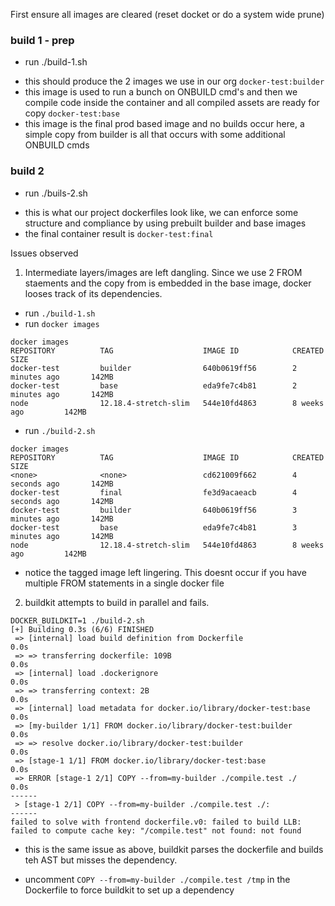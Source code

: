 First ensure all images are cleared (reset docket or do a system wide prune)

### build 1 - prep
* run ./build-1.sh
- this should produce the 2 images we use in our org
`docker-test:builder`
- this image is used to run a bunch on ONBUILD cmd's and then we compile code inside the container and all compiled assets are ready for copy
`docker-test:base`
- this image is the final prod based image and no builds occur here, a simple copy from builder is all that occurs with some additional ONBUILD cmds

### build 2
* run ./buils-2.sh
- this is what our project dockerfiles look like, we can enforce some structure and compliance by using prebuilt builder and base images
- the final container result is
`docker-test:final`


Issues observed

1. Intermediate layers/images are left dangling. Since we use 2 FROM staements and the copy from is embedded in the base image, docker looses track of its dependencies.
 - run `./build-1.sh`
 - run `docker images`
 ```
 docker images
REPOSITORY          TAG                    IMAGE ID            CREATED             SIZE
docker-test         builder                640b0619ff56        2 minutes ago       142MB
docker-test         base                   eda9fe7c4b81        2 minutes ago       142MB
node                12.18.4-stretch-slim   544e10fd4863        8 weeks ago         142MB
```
- run `./build-2.sh`
```
docker images
REPOSITORY          TAG                    IMAGE ID            CREATED             SIZE
<none>              <none>                 cd621009f662        4 seconds ago       142MB
docker-test         final                  fe3d9acaeacb        4 seconds ago       142MB
docker-test         builder                640b0619ff56        3 minutes ago       142MB
docker-test         base                   eda9fe7c4b81        3 minutes ago       142MB
node                12.18.4-stretch-slim   544e10fd4863        8 weeks ago         142MB
```
* notice the <none> tagged image left lingering. This doesnt occur if you have multiple FROM statements in a single docker file

2. buildkit attempts to build in parallel and fails.
```
DOCKER_BUILDKIT=1 ./build-2.sh 
[+] Building 0.3s (6/6) FINISHED                                                                                                                                                     
 => [internal] load build definition from Dockerfile                                                                                                                            0.0s
 => => transferring dockerfile: 109B                                                                                                                                            0.0s
 => [internal] load .dockerignore                                                                                                                                               0.0s
 => => transferring context: 2B                                                                                                                                                 0.0s
 => [internal] load metadata for docker.io/library/docker-test:base                                                                                                             0.0s
 => [my-builder 1/1] FROM docker.io/library/docker-test:builder                                                                                                                 0.0s
 => => resolve docker.io/library/docker-test:builder                                                                                                                            0.0s
 => [stage-1 1/1] FROM docker.io/library/docker-test:base                                                                                                                       0.0s
 => ERROR [stage-1 2/1] COPY --from=my-builder ./compile.test ./                                                                                                                0.0s
------
 > [stage-1 2/1] COPY --from=my-builder ./compile.test ./:
------
failed to solve with frontend dockerfile.v0: failed to build LLB: failed to compute cache key: "/compile.test" not found: not found
```
* this is the same issue as above, buildkit parses the dockerfile and builds teh AST but misses the dependency.
- uncomment `COPY --from=my-builder ./compile.test /tmp` in the Dockerfile to force buildkit to set up a dependency